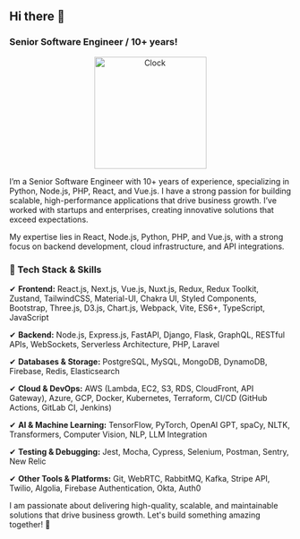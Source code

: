 ## Hi there 👋

### Senior Software Engineer / 10+ years! 

<p align="center">
<a href="https://github.com/tomchen/animated-svg-clock" title="Animated SVG clock"><img src="https://github.com/tomchen/animated-svg-clock/raw/master/clock.svg" alt="Clock" width="200px" height="200px"></a>
</p>

I’m a Senior Software Engineer with 10+ years of experience, specializing in Python, Node.js, PHP, React, and Vue.js. I have a strong passion for building scalable, high-performance applications that drive business growth. I’ve worked with startups and enterprises, creating innovative solutions that exceed expectations.


My expertise lies in React, Node.js, Python, PHP, and Vue.js, with a strong focus on backend development, cloud infrastructure, and API integrations.

### 🔹 Tech Stack & Skills

✔ **Frontend:** React.js, Next.js, Vue.js, Nuxt.js, Redux, Redux Toolkit, Zustand, TailwindCSS, Material-UI, Chakra UI, Styled Components, Bootstrap, Three.js, D3.js, Chart.js, Webpack, Vite, ES6+, TypeScript, JavaScript

✔ **Backend:** Node.js, Express.js, FastAPI, Django, Flask, GraphQL, RESTful APIs, WebSockets, Serverless Architecture, PHP, Laravel

✔ **Databases & Storage:** PostgreSQL, MySQL, MongoDB, DynamoDB, Firebase, Redis, Elasticsearch

✔ **Cloud & DevOps:** AWS (Lambda, EC2, S3, RDS, CloudFront, API Gateway), Azure, GCP, Docker, Kubernetes, Terraform, CI/CD (GitHub Actions, GitLab CI, Jenkins)

✔ **AI & Machine Learning:** TensorFlow, PyTorch, OpenAI GPT, spaCy, NLTK, Transformers, Computer Vision, NLP, LLM Integration

✔ **Testing & Debugging:** Jest, Mocha, Cypress, Selenium, Postman, Sentry, New Relic

✔ **Other Tools & Platforms:** Git, WebRTC, RabbitMQ, Kafka, Stripe API, Twilio, Algolia, Firebase Authentication, Okta, Auth0

I am passionate about delivering high-quality, scalable, and maintainable solutions that drive business growth. Let's build something amazing together! 🚀

